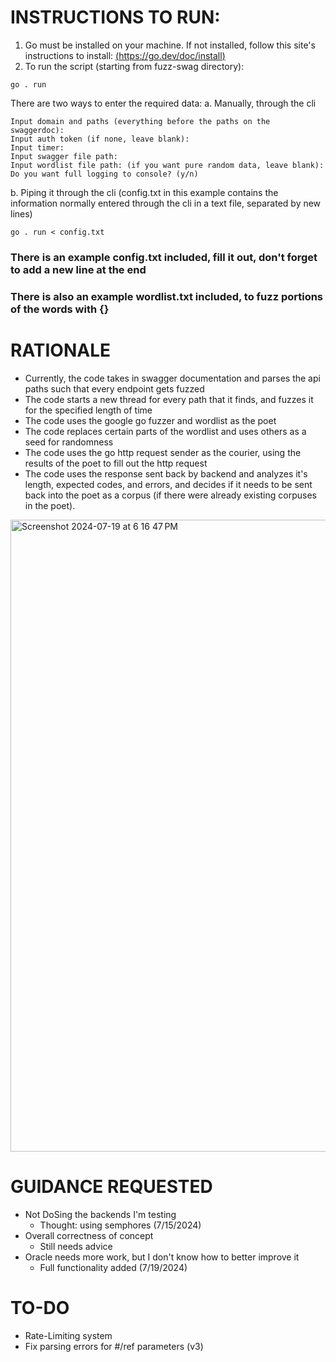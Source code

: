 # INSTRUCTIONS TO RUN:

1.  Go must be installed on your machine. If not installed, follow this site's instructions to install: [(https://go.dev/doc/install)](https://go.dev/doc/install)
2.  To run the script (starting from fuzz-swag directory):
<pre><code>go . run</code></pre>
There are two ways to enter the required data:
a. Manually, through the cli
<pre><code>Input domain and paths (everything before the paths on the swaggerdoc):
Input auth token (if none, leave blank):
Input timer:
Input swagger file path:
Input wordlist file path: (if you want pure random data, leave blank):
Do you want full logging to console? (y/n)
</code></pre>
b. Piping it through the cli (config.txt in this example contains the information normally entered through the cli in a text file, separated by new lines) 
<pre><code>go . run < config.txt</code></pre>

### There is an example config.txt included, fill it out, don't forget to add a new line at the end
### There is also an example wordlist.txt included, to fuzz portions of the words with {}
# RATIONALE

- Currently, the code takes in swagger documentation and parses the api paths such that every endpoint gets fuzzed
- The code starts a new thread for every path that it finds, and fuzzes it for the specified length of time
- The code uses the google go fuzzer and wordlist as the poet
- The code replaces certain parts of the wordlist and uses others as a seed for randomness
- The code uses the go http request sender as the courier, using the results of the poet to fill out the http request
- The code uses the response sent back by backend and analyzes it's length, expected codes, and errors, and decides if it needs to be sent back into the poet as a corpus (if there were already existing corpuses in the poet).
<img width="1011" alt="Screenshot 2024-07-19 at 6 16 47 PM" src="https://github.com/user-attachments/assets/1c2e7752-00e7-4ca4-ac96-32c5ef2853d2">

  
# GUIDANCE REQUESTED

- Not DoSing the backends I'm testing
    - Thought: using semphores (7/15/2024)
- Overall correctness of concept
    - Still needs advice 
- Oracle needs more work, but I don't know how to better improve it
    - Full functionality added (7/19/2024)

# TO-DO

- Rate-Limiting system
- Fix parsing errors for #/ref parameters (v3)
